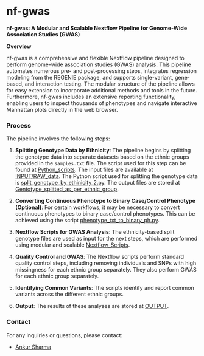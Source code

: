 # nf-gwas
**nf-gwas: A Modular and Scalable Nextflow Pipeline for Genome-Wide Association Studies (GWAS)**

**Overview**

nf-gwas is a comprehensive and flexible Nextflow pipeline designed to perform genome-wide association studies (GWAS) analysis. This pipeline automates numerous pre- and post-processing steps, integrates regression modeling from the REGENIE package, and supports single-variant, gene-based, and interaction testing. The modular structure of the pipeline allows for easy extension to incorporate additional methods and tools in the future. Furthermore, nf-gwas includes an extensive reporting functionality, enabling users to inspect thousands of phenotypes and navigate interactive Manhattan plots directly in the web browser.

### Process

The pipeline involves the following steps:

1. **Splitting Genotype Data by Ethnicity**:
   The pipeline begins by splitting the genotype data into separate datasets based on the ethnic groups provided in the `samples.txt` file. The script used for this step can be found at [Python_scripts](https://github.com/ankurgenomics/gwas_nf/blob/main/Python_scripts/README). The input files are available at [INPUT/RAW_data](https://github.com/ankurgenomics/gwas_nf/tree/c7c75fbb5578e83a4afa239becdf403c35ea006f/INPUT/RAW_data).
   The Python script used for splitting the genotype data is [split_genotype_by_ethinicity_2.py](https://github.com/ankurgenomics/gwas_nf/blob/c7c75fbb5578e83a4afa239becdf403c35ea006f/Python_scripts/split_genotype_by_ethinicity_2.py).
   The output files are stored at [Gentotype_splitted_as_per_ethnic_group]([https://github.com/ankurgenomics/gwas_nf/tree/c7c75fbb5578e83a4afa239becdf403c35ea006f/OUTPUT](https://github.com/ankurgenomics/gwas_nf/tree/e1dfc22455242edf9bd3ec6dc8946433d0c8bd4a/INPUT/Gentotype_splitted_as_per_ethnic_group)).

3. **Converting Continuous Phenotype to Binary Case/Control Phenotype (Optional)**:
   For certain workflows, it may be necessary to convert continuous phenotypes to binary case/control phenotypes. This can be achieved using the script [phenotype_txt_to_binary_ph.py](https://github.com/ankurgenomics/gwas_nf/blob/c7c75fbb5578e83a4afa239becdf403c35ea006f/Python_scripts/phenotype_txt_to_binary_ph.py).

4. **Nextflow Scripts for GWAS Analysis**:
   The ethnicity-based split genotype files are used as input for the next steps, which are performed using modular and scalable [Nextflow_Scripts](https://github.com/ankurgenomics/gwas_nf/tree/c7c75fbb5578e83a4afa239becdf403c35ea006f/Nextflow_Scripts).

5. **Quality Control and GWAS**:
   The Nextflow scripts perform standard quality control steps, including removing individuals and SNPs with high missingness for each ethnic group separately. They also perform GWAS for each ethnic group separately.

6. **Identifying Common Variants**:
   The scripts identify and report common variants across the different ethnic groups.

7. **Output**:
   The results of these analyses are stored at [OUTPUT](https://github.com/ankurgenomics/gwas_nf/tree/c7c75fbb5578e83a4afa239becdf403c35ea006f/OUTPUT).

### Contact

For any inquiries or questions, please contact:

- [Ankur Sharma](mailto:ankur012@e.ntu.edu.sg)





